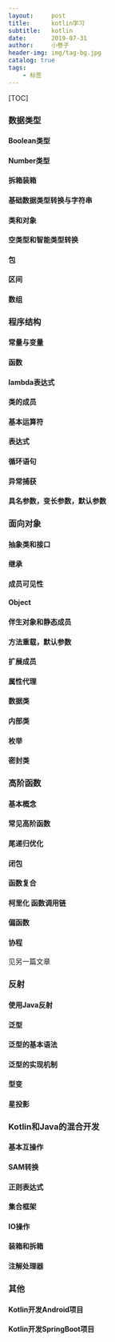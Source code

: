 ```yaml
---
layout:     post  
title:      kotlin学习 
subtitle:   kotlin
date:       2019-07-31
author:     小卷子
header-img: img/tag-bg.jpg
catalog: true
tags:
    - 标签
---
```




[TOC]

### 数据类型

#### Boolean类型



#### Number类型



#### 拆箱装箱



#### 基础数据类型转换与字符串



#### 类和对象



#### 空类型和智能类型转换



#### 包



#### 区间



#### 数组



### 程序结构

#### 常量与变量



#### 函数



#### lambda表达式



#### 类的成员



#### 基本运算符



#### 表达式



#### 循环语句



#### 异常捕获



#### 具名参数，变长参数，默认参数



### 面向对象

#### 抽象类和接口



#### 继承



#### 成员可见性



#### Object



#### 伴生对象和静态成员



#### 方法重载，默认参数



#### 扩展成员



#### 属性代理



#### 数据类



#### 内部类



#### 枚举



#### 密封类



### 高阶函数

#### 基本概念



#### 常见高阶函数



#### 尾递归优化



#### 闭包



#### 函数复合



#### 柯里化 函数调用链



#### 偏函数



#### 协程

见另一篇文章



### 反射

#### 使用Java反射



#### 泛型

#### 泛型的基本语法



#### 泛型的实现机制



#### 型变



#### 星投影



### Kotlin和Java的混合开发

#### 基本互操作



#### SAM转换



#### 正则表达式



#### 集合框架



#### IO操作



#### 装箱和拆箱



#### 注解处理器



### 其他

#### Kotlin开发Android项目



#### Kotlin开发SpringBoot项目









